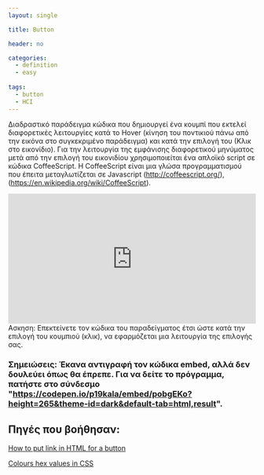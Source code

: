 ```yaml
---
layout: single

title: Button

header: no

categories:
  - definition
  - easy
  
tags:
  - button
  - HCI
---
```


Διαδραστικό παράδειγμα κώδικα που δημιουργεί ένα κουμπί που εκτελεί διαφορετικές λειτουργίες κατά το Hover (κίνηση του ποντικιού πάνω από την εικόνα στο συγκεκριμένο παράδειγμα) και κατά την επιλογή του (Κλικ στο εικονίδιο). Για την λειτουργία της εμφάνισης διαφορετικού μηνύματος μετά από την επιλογή του εικονιδίου χρησιμοποιείται ένα απλοϊκό script σε κώδικα CoffeeScript. Η CoffeeScript είναι μια γλώσα προγραμματισμού που έπειτα μεταγλωτίζεται σε Javascript (http://coffeescript.org/), (https://en.wikipedia.org/wiki/CoffeeScript).

<iframe height="265" style="width: 100%;" scrolling="no" title="2o paradoteo" src="https://codepen.io/p19kala/embed/pobgEKo?height=265&theme-id=dark&default-tab=html,result" frameborder="no" loading="lazy" allowtransparency="true" allowfullscreen="true">
  See the Pen <a href='https://codepen.io/p19kala/pen/pobgEKo'>2o paradoteo</a> by Kalathas
  (<a href='https://codepen.io/p19kala'>@p19kala</a>) on <a href='https://codepen.io'>CodePen</a>.
</iframe>
Ασκηση: Επεκτείνετε τον κώδικα του παραδείγματος έτσι ώστε κατά την επιλογή του κουμπιού (κλικ), να εφαρμόζεται μια λειτουργία της επιλογής σας.

### Σημειώσεις: Έκανα αντιγραφή τον κώδικα embed, αλλά δεν δουλεύει όπως θα έπρεπε. Για να δείτε το πρόγραμμα, πατήστε στο σύνδεσμο "https://codepen.io/p19kala/embed/pobgEKo?height=265&theme-id=dark&default-tab=html,result".

## Πηγές που βοήθησαν:
[How to put link in HTML for a button](https://stackoverflow.com/a/20343328)

[Colours hex values in CSS](https://www.w3schools.com/cssref/css_colors.asp)
